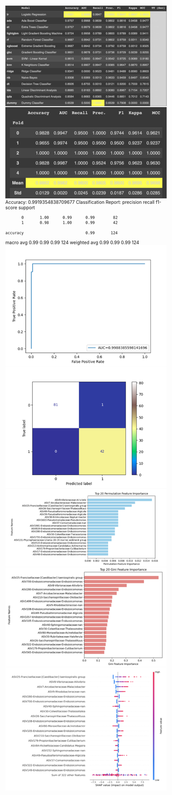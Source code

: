 ![plot](/NewData/PycaretBM.png)
![plot](/NewData/LR_Tune.png)
Accuracy: 0.9919354838709677
Classification Report:
              precision    recall  f1-score   support

           0       1.00      0.99      0.99        82
           1       0.98      1.00      0.99        42

    accuracy                           0.99       124
   macro avg       0.99      0.99      0.99       124
weighted avg       0.99      0.99      0.99       124
![plot](/NewData/LR_AUC.png)
![plot](/NewData/LRConMat.png)
![plot](/NewData/LR_T20P_IMP.png)
![plot](/NewData/LR_T20G_IMP.png)
![plot](/NewData/LR_T20S_IMP.png)
